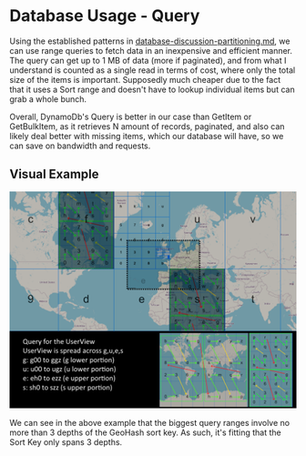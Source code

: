 # Database Usage - Query

Using the established patterns in [database-discussion-partitioning.md](database-discussion-partitioning.md), we can use range queries to fetch data in an inexpensive and efficient manner. The query can get up to 1 MB of data (more if paginated), and from what I understand is counted as a single read in terms of cost, where only the total size of the items is important. Supposedly much cheaper due to the fact that it uses a Sort range and doesn't have to lookup individual items but can grab a whole bunch.

Overall, DynamoDb's Query is better in our case than GetItem or GetBulkItem, as it retrieves N amount of records, paginated, and also can likely deal better with missing items, which our database will have, so we can save on bandwidth and requests.

## Visual Example

![user-view-and-queries-example](./img/user-view-and-queries-example.png)

We can see in the above example that the biggest query ranges involve no more than 3 depths of the GeoHash sort key. As such, it's fitting that the Sort Key only spans 3 depths.
